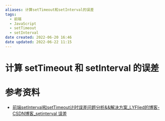 ```yaml
---
aliases: 计算setTimeout和setInterval的误差
tags:
  - 前端
  - JavaScript
  - setTimeout
  - setInterval
date created: 2022-06-20 16:46
date updated: 2022-06-22 11:15
---
```


# 计算 setTimeout 和 setInterval 的误差

# 参考资料

- [前端setInterval和setTimeout计时误差问题分析&&解决方案_LYFlied的博客-CSDN博客_setinterval 误差](https://blog.csdn.net/qq_39903567/article/details/115392972)
